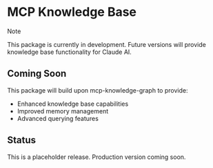 # MCP Knowledge Base

> [!NOTE]
> This package is currently in development. Future versions will provide knowledge base functionality for Claude AI.

## Coming Soon

This package will build upon mcp-knowledge-graph to provide:

- Enhanced knowledge base capabilities
- Improved memory management
- Advanced querying features

## Status

This is a placeholder release. Production version coming soon.
